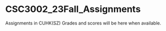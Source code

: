 # CSC3002_23Fall_Assignments
 Assignments in CUHK(SZ)
 Grades and scores will be here when available.
